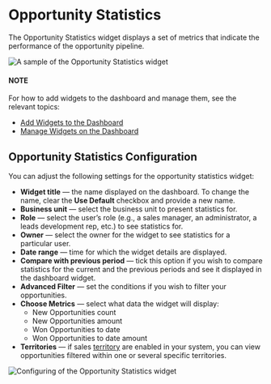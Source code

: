 <a id="user-guide-business-intelligence-widgets-opportunity-statistics"></a>

# Opportunity Statistics

The Opportunity Statistics widget displays a set of metrics that indicate the performance of the opportunity pipeline.

![A sample of the Opportunity Statistics widget](user/img/dashboards/opportunity_statistics_1.png)

#### NOTE
For how to add widgets to the dashboard and manage them, see the relevant topics:

* [Add Widgets to the Dashboard](index.md#user-guide-business-intelligence-widgets-add)
* [Manage Widgets on the Dashboard](index.md#user-guide-business-intelligence-widgets-manage)

## Opportunity Statistics Configuration

You can adjust the following settings for the opportunity statistics widget:

* **Widget title** — the name displayed on the dashboard. To change the name, clear the **Use Default** checkbox and provide a new name.
* **Business unit** — select the business unit to present statistics for.
* **Role** — select the user’s role (e.g., a sales manager, an administrator, a leads development rep, etc.) to see statistics for.
* **Owner** — select the owner for the widget to see statistics for a particular user.
* **Date range** — time for which the widget details are displayed.
* **Compare with previous period** — tick this option if you wish to compare statistics for the current and the previous periods and see it displayed in the dashboard widget.
* **Advanced Filter** — set the conditions if you wish to filter your opportunities.
* **Choose Metrics** — select what data the widget will display:
  * New Opportunities count
  * New Opportunities amount
  * Won Opportunities to date
  * Won Opportunities to date amount
* **Territories** — if sales <a href="https://oroinc.com/doc/orocrm/current/user-guide-sales-tools/b2b-sales/territory-management" target="_blank">territory</a> are enabled in your system, you can view opportunities filtered within one or several specific territories.

![Configuring of the Opportunity Statistics widget](user/img/dashboards/opportunity_statistics_2.png)
